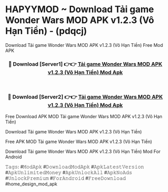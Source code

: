 # HAPYYMOD ~ Download Tải game Wonder Wars MOD APK v1.2.3 (Vô Hạn Tiền) - (pdqcj)
Download Tải game Wonder Wars MOD APK v1.2.3 (Vô Hạn Tiền) Free Mod APK

<div align="center">
<h3>🔴 Download [Server1] 👉👉 <a href="https://apk-comot.site?title=Tải_game_Wonder_Wars_MOD_APK_v1.2.3_(Vô_Hạn_Tiền)">Tải game Wonder Wars MOD APK v1.2.3 (Vô Hạn Tiền) Mod Apk</a></h3><br>

<h3>🔴 Download [Server2] 👉👉 <a href="https://apk-comot.site?title=Tải_game_Wonder_Wars_MOD_APK_v1.2.3_(Vô_Hạn_Tiền)">Tải game Wonder Wars MOD APK v1.2.3 (Vô Hạn Tiền) Mod Apk</a></h3>
</div>


Free Download APK MOD Tải game Wonder Wars MOD APK v1.2.3 (Vô Hạn Tiền)

Download Tải game Wonder Wars MOD APK v1.2.3 (Vô Hạn Tiền) 

Free APK MOD Tải game Wonder Wars MOD APK v1.2.3 (Vô Hạn Tiền) 

Download Tải game Wonder Wars MOD APK v1.2.3 (Vô Hạn Tiền) Mod For Android

𝚃𝚊𝚐𝚜: #𝙼𝚘𝚍𝙰𝚙𝚔 #𝙳𝚘𝚠𝚗𝚕𝚘𝚊𝚍𝙼𝚘𝚍𝙰𝚙𝚔 #𝙰𝚙𝚔𝙻𝚊𝚝𝚎𝚜𝚝𝚅𝚎𝚛𝚜𝚒𝚘𝚗 #𝙰𝚙𝚔𝚄𝚗𝚕𝚒𝚖𝚒𝚝𝚎𝚍𝙼𝚘𝚗𝚎𝚢 #𝙰𝚙𝚔𝚄𝚗𝚕𝚘𝚌𝚔𝙰𝚕𝚕 #𝙰𝚙𝚔𝙽𝚘𝙰𝚍𝚜 #𝚄𝚗𝚕𝚘𝚌𝚔𝙿𝚛𝚎𝚖𝚒𝚞𝚖 #𝙵𝚘𝚛𝙰𝚗𝚍𝚛𝚘𝚒𝚍 #𝙵𝚛𝚎𝚎𝙳𝚘𝚠𝚗𝚕𝚘𝚊𝚍 #home_design_mod_apk